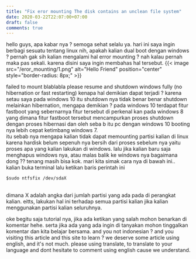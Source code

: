 ```yaml
---
title: "Fix eror mounting The disk contains an unclean file system"
date: 2020-03-22T22:07:00+07:00
draft: false
comments: true
---
```

hello guys, apa kabar nya ? semoga sehat selalu ya. hari ini saya ingin berbagi sesuatu tentang linux nih, apakah kalian dual boot dengan windows ? pernah gak sih kalian mengalami hal error mounting ? nah kalau pernah maka pas sekali. karena disini saya ingin membahas hal tersebut.
{{< image src="/eror_mounting/1.png" alt="Hello Friend" position="center" style="border-radius: 8px;" >}}

failed to mount blablabla please resume and shutdown windows fully (no hibernation or fast restarting) kenapa hal demikian dapat terjadi ? karena setau saya pada windows 10 itu shutdown nya tidak benar benar shutdown melainkan hibernation, mengapa demikian ? pada windows 10 terdapat fitur fastboot yang sebernarnya fitur tersebut di perkenal kan pada windows 8 yang dimana fitur fastboot tersebut mencampurkan proses shutdown dengan proses hibernasi dan oleh seba b itu pc dengan windows 10 booting nya lebih cepat ketimbang windows 7.
<br>
itu sebab nya mengapa kalian tidak dapat memounting partisi kalian di linux karena hardisk belum sepenuh nya bersih dari proses sebelum nya yaitu proses apa yang kalian lakukan di windows. lalu jika kalian baru saja menghapus windows nya, atau malas balik ke windows nya bagaimana dong ?? tenang masih bisa kok. mari kita simak cara nya di bawah ini..
<br>
kalian buka terminal lalu ketikan baris perintah ini<br>
```
$sudo ntfsfix /dev/sdaX
```
<br>
dimana X adalah angka dari jumlah partisi yang ada pada di perangkat kalian.
eitts, lakukan hal ini terhadap semua partisi kalian jika kalian menggunakan partisi kalian seluruhnya.

oke begitu saja tutorial nya, jika ada ketikan yang salah mohon benarkan di komentar hehe. serta jika ada yang ada ingin di tanyakan mohon tinggalkan komentar dan kita belajar bersama. and you not indonesian ? and you visiting this article and this site to learn ? we deserve some article using english, and it's not much. please using translate, to translate to your language and dont hesitate to comment using english cause we understand. 
